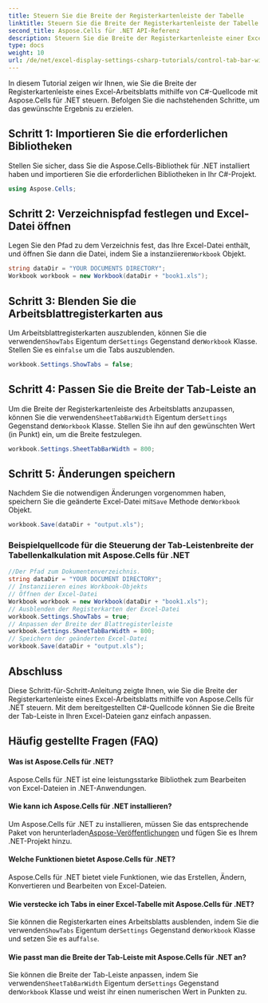 ```yaml
---
title: Steuern Sie die Breite der Registerkartenleiste der Tabelle
linktitle: Steuern Sie die Breite der Registerkartenleiste der Tabelle
second_title: Aspose.Cells für .NET API-Referenz
description: Steuern Sie die Breite der Registerkartenleiste einer Excel-Tabelle mit Aspose.Cells für .NET.
type: docs
weight: 10
url: /de/net/excel-display-settings-csharp-tutorials/control-tab-bar-width-of-spreadsheet/
---
```

In diesem Tutorial zeigen wir Ihnen, wie Sie die Breite der Registerkartenleiste eines Excel-Arbeitsblatts mithilfe von C#-Quellcode mit Aspose.Cells für .NET steuern. Befolgen Sie die nachstehenden Schritte, um das gewünschte Ergebnis zu erzielen.

## Schritt 1: Importieren Sie die erforderlichen Bibliotheken

Stellen Sie sicher, dass Sie die Aspose.Cells-Bibliothek für .NET installiert haben und importieren Sie die erforderlichen Bibliotheken in Ihr C#-Projekt.

```csharp
using Aspose.Cells;
```

## Schritt 2: Verzeichnispfad festlegen und Excel-Datei öffnen

 Legen Sie den Pfad zu dem Verzeichnis fest, das Ihre Excel-Datei enthält, und öffnen Sie dann die Datei, indem Sie a instanziieren`Workbook` Objekt.

```csharp
string dataDir = "YOUR DOCUMENTS DIRECTORY";
Workbook workbook = new Workbook(dataDir + "book1.xls");
```

## Schritt 3: Blenden Sie die Arbeitsblattregisterkarten aus

 Um Arbeitsblattregisterkarten auszublenden, können Sie die verwenden`ShowTabs` Eigentum der`Settings` Gegenstand der`Workbook` Klasse. Stellen Sie es ein`false` um die Tabs auszublenden.

```csharp
workbook.Settings.ShowTabs = false;
```

## Schritt 4: Passen Sie die Breite der Tab-Leiste an

 Um die Breite der Registerkartenleiste des Arbeitsblatts anzupassen, können Sie die verwenden`SheetTabBarWidth` Eigentum der`Settings` Gegenstand der`Workbook` Klasse. Stellen Sie ihn auf den gewünschten Wert (in Punkt) ein, um die Breite festzulegen.

```csharp
workbook.Settings.SheetTabBarWidth = 800;
```

## Schritt 5: Änderungen speichern

 Nachdem Sie die notwendigen Änderungen vorgenommen haben, speichern Sie die geänderte Excel-Datei mit`Save` Methode der`Workbook` Objekt.

```csharp
workbook.Save(dataDir + "output.xls");
```

### Beispielquellcode für die Steuerung der Tab-Leistenbreite der Tabellenkalkulation mit Aspose.Cells für .NET 
```csharp
//Der Pfad zum Dokumentenverzeichnis.
string dataDir = "YOUR DOCUMENT DIRECTORY";
// Instanziieren eines Workbook-Objekts
// Öffnen der Excel-Datei
Workbook workbook = new Workbook(dataDir + "book1.xls");
// Ausblenden der Registerkarten der Excel-Datei
workbook.Settings.ShowTabs = true;
// Anpassen der Breite der Blattregisterleiste
workbook.Settings.SheetTabBarWidth = 800;
// Speichern der geänderten Excel-Datei
workbook.Save(dataDir + "output.xls");
```

## Abschluss

Diese Schritt-für-Schritt-Anleitung zeigte Ihnen, wie Sie die Breite der Registerkartenleiste eines Excel-Arbeitsblatts mithilfe von Aspose.Cells für .NET steuern. Mit dem bereitgestellten C#-Quellcode können Sie die Breite der Tab-Leiste in Ihren Excel-Dateien ganz einfach anpassen.

## Häufig gestellte Fragen (FAQ)

#### Was ist Aspose.Cells für .NET?

Aspose.Cells für .NET ist eine leistungsstarke Bibliothek zum Bearbeiten von Excel-Dateien in .NET-Anwendungen.

#### Wie kann ich Aspose.Cells für .NET installieren?

 Um Aspose.Cells für .NET zu installieren, müssen Sie das entsprechende Paket von herunterladen[Aspose-Veröffentlichungen](https://releases/aspose.com/cells/net/) und fügen Sie es Ihrem .NET-Projekt hinzu.

#### Welche Funktionen bietet Aspose.Cells für .NET?

Aspose.Cells für .NET bietet viele Funktionen, wie das Erstellen, Ändern, Konvertieren und Bearbeiten von Excel-Dateien.

#### Wie verstecke ich Tabs in einer Excel-Tabelle mit Aspose.Cells für .NET?

 Sie können die Registerkarten eines Arbeitsblatts ausblenden, indem Sie die verwenden`ShowTabs` Eigentum der`Settings` Gegenstand der`Workbook` Klasse und setzen Sie es auf`false`.

#### Wie passt man die Breite der Tab-Leiste mit Aspose.Cells für .NET an?

Sie können die Breite der Tab-Leiste anpassen, indem Sie verwenden`SheetTabBarWidth` Eigentum der`Settings` Gegenstand der`Workbook` Klasse und weist ihr einen numerischen Wert in Punkten zu.